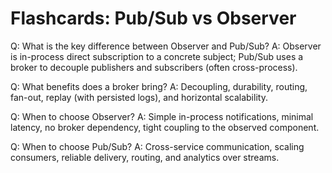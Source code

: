 # Flashcards: Pub/Sub vs Observer

Q: What is the key difference between Observer and Pub/Sub?
A: Observer is in-process direct subscription to a concrete subject; Pub/Sub uses a broker to decouple publishers and subscribers (often cross-process).

Q: What benefits does a broker bring?
A: Decoupling, durability, routing, fan-out, replay (with persisted logs), and horizontal scalability.

Q: When to choose Observer?
A: Simple in-process notifications, minimal latency, no broker dependency, tight coupling to the observed component.

Q: When to choose Pub/Sub?
A: Cross-service communication, scaling consumers, reliable delivery, routing, and analytics over streams.
